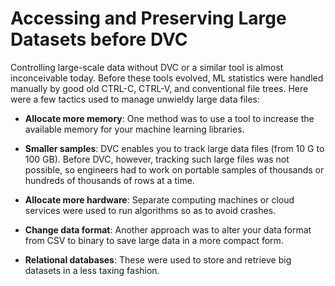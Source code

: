 # Accessing and Preserving Large Datasets before DVC

Controlling large-scale data without DVC or a similar tool is almost inconceivable today. Before these tools evolved, ML statistics were handled manually by good old CTRL-C, CTRL-V, and conventional file trees. Here were a few tactics used to manage unwieldy large data files:

- **Allocate more memory**: One method was to use a tool to increase the available memory for your machine learning libraries.

- **Smaller samples**: DVC enables you to track large data files (from 10 G to 100 GB). Before DVC, however, tracking such large files was not possible, so engineers had to work on portable samples of thousands or hundreds of thousands of rows at a time.

- **Allocate more hardware**: Separate computing machines or cloud services were used to run algorithms so as to avoid crashes.

- **Change data format**: Another approach was to alter your data format from CSV to binary to save large data in a more compact form.

- **Relational databases**: These were used to store and retrieve big datasets in a less taxing fashion.
